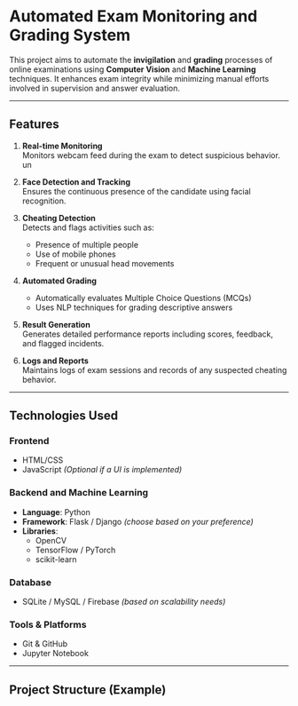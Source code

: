 # Automated Exam Monitoring and Grading System

This project aims to automate the **invigilation** and **grading** processes of online examinations using **Computer Vision** and **Machine Learning** techniques. It enhances exam integrity while minimizing manual efforts involved in supervision and answer evaluation.

---

## Features

1. **Real-time Monitoring**  
   Monitors webcam feed during the exam to detect suspicious behavior.
un
2. **Face Detection and Tracking**  
   Ensures the continuous presence of the candidate using facial recognition.

3. **Cheating Detection**  
   Detects and flags activities such as:
   - Presence of multiple people
   - Use of mobile phones
   - Frequent or unusual head movements

4. **Automated Grading**  
   - Automatically evaluates Multiple Choice Questions (MCQs)
   - Uses NLP techniques for grading descriptive answers

5. **Result Generation**  
   Generates detailed performance reports including scores, feedback, and flagged incidents.

6. **Logs and Reports**  
   Maintains logs of exam sessions and records of any suspected cheating behavior.

---

## Technologies Used

### Frontend
- HTML/CSS
- JavaScript *(Optional if a UI is implemented)*

### Backend and Machine Learning
- **Language**: Python  
- **Framework**: Flask / Django *(choose based on your preference)*
- **Libraries**:
  - OpenCV
  - TensorFlow / PyTorch
  - scikit-learn

### Database
- SQLite / MySQL / Firebase *(based on scalability needs)*

### Tools & Platforms
- Git & GitHub
- Jupyter Notebook

---

## Project Structure (Example)

